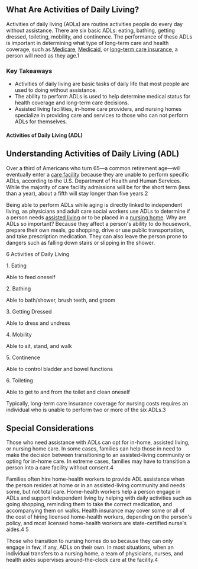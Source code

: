 ## What Are Activities of Daily Living?

Activities of daily living (ADLs) are routine activities people do every day without assistance. There are six basic ADLs: eating, bathing, getting dressed, toileting, mobility, and continence. The performance of these ADLs is important in determining what type of long-term care and health coverage, such as [Medicare](https://www.investopedia.com/terms/m/medicare.asp), [Medicaid](https://www.investopedia.com/terms/m/medicaid.asp), or [long-term care insurance](https://www.investopedia.com/terms/l/ltcinsurance.asp), a person will need as they age.1

### Key Takeaways

-   Activities of daily living are basic tasks of daily life that most people are used to doing without assistance.
-   The ability to perform ADLs is used to help determine medical status for health coverage and long-term care decisions.
-   Assisted living facilities, in-home care providers, and nursing homes specialize in providing care and services to those who can not perform ADLs for themselves.

#### Activities of Daily Living (ADL)

## Understanding Activities of Daily Living (ADL)

Over a third of Americans who turn 65—a common retirement age—will eventually enter a [care facility](https://www.investopedia.com/terms/s/skilled-nursing-facility.asp) because they are unable to perform specific ADLs, according to the U.S. Department of Health and Human Services. While the majority of care facility admissions will be for the short term (less than a year), about a fifth will stay longer than five years.2

Being able to perform ADLs while aging is directly linked to independent living, as physicians and adult care social workers use ADLs to determine if a person needs [assisted living](https://www.investopedia.com/terms/a/assisted-living.asp) or to be placed in a [nursing home](https://www.investopedia.com/articles/investing/111216/should-you-add-senior-housing-reits-your-portfolio-hcp-snh.asp). Why are ADLs so important? Because they affect a person's ability to do housework, prepare their own meals, go shopping, drive or use public transportation, and take prescription medication. They can also leave the person prone to dangers such as falling down stairs or slipping in the shower.

6 Activities of Daily Living

1\. Eating

Able to feed oneself

2\. Bathing

Able to bath/shower, brush teeth, and groom

3\. Getting Dressed

Able to dress and undress

4\. Mobility

Able to sit, stand, and walk

5\. Continence

Able to control bladder and bowel functions

6\. Toileting

Able to get to and from the toilet and clean oneself

Typically, long-term care insurance coverage for nursing costs requires an individual who is unable to perform two or more of the six ADLs.3

## Special Considerations

Those who need assistance with ADLs can opt for in-home, assisted living, or nursing home care. In some cases, families can help those in need to make the decision between transitioning to an assisted-living community or opting for in-home care. In extreme cases, families may have to transition a person into a care facility without consent.4

Families often hire home-health workers to provide ADL assistance when the person resides at home or in an assisted-living community and needs some, but not total care. Home-health workers help a person engage in ADLs and support independent living by helping with daily activities such as going shopping, reminding them to take the correct medication, and accompanying them on walks. Health insurance may cover some or all of the cost of hiring licensed home-health workers, depending on the person's policy, and most licensed home-health workers are state-certified nurse's aides.4 5

Those who transition to nursing homes do so because they can only engage in few, if any, ADLs on their own. In most situations, when an individual transfers to a nursing home, a team of physicians, nurses, and health aides supervises around-the-clock care at the facility.4